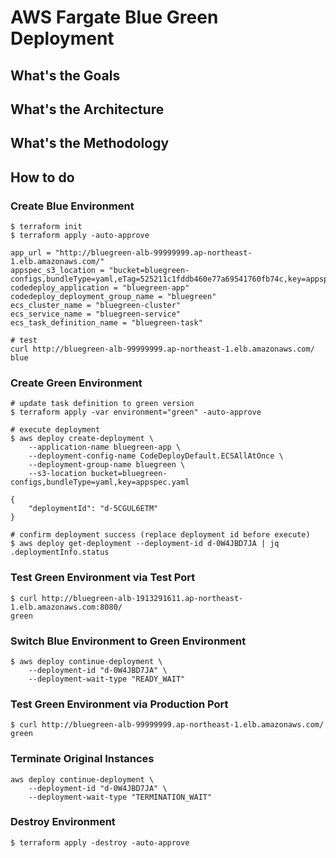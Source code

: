 # AWS Fargate Blue Green Deployment

## What's the Goals

## What's the Architecture

## What's the Methodology

## How to do

### Create Blue Environment

```
$ terraform init
$ terraform apply -auto-approve

app_url = "http://bluegreen-alb-99999999.ap-northeast-1.elb.amazonaws.com/"
appspec_s3_location = "bucket=bluegreen-configs,bundleType=yaml,eTag=525211c1fddb460e77a69541760fb74c,key=appspec.yaml"
codedeploy_application = "bluegreen-app"
codedeploy_deployment_group_name = "bluegreen"
ecs_cluster_name = "bluegreen-cluster"
ecs_service_name = "bluegreen-service"
ecs_task_definition_name = "bluegreen-task"

# test
curl http://bluegreen-alb-99999999.ap-northeast-1.elb.amazonaws.com/
blue
```

### Create Green Environment

```
# update task definition to green version
$ terraform apply -var environment="green" -auto-approve

# execute deployment
$ aws deploy create-deployment \
    --application-name bluegreen-app \
    --deployment-config-name CodeDeployDefault.ECSAllAtOnce \
    --deployment-group-name bluegreen \
    --s3-location bucket=bluegreen-configs,bundleType=yaml,key=appspec.yaml

{
    "deploymentId": "d-5CGUL6ETM"
}

# confirm deployment success (replace deployment id before execute)
$ aws deploy get-deployment --deployment-id d-0W4JBD7JA | jq .deploymentInfo.status

```

### Test Green Environment via Test Port

```
$ curl http://bluegreen-alb-1913291611.ap-northeast-1.elb.amazonaws.com:8080/
green
```

### Switch Blue Environment to Green Environment

```
$ aws deploy continue-deployment \
    --deployment-id "d-0W4JBD7JA" \
    --deployment-wait-type "READY_WAIT"
```

### Test Green Environment via Production Port

```
$ curl http://bluegreen-alb-99999999.ap-northeast-1.elb.amazonaws.com/
green
```

### Terminate Original Instances

```
aws deploy continue-deployment \
    --deployment-id "d-0W4JBD7JA" \
    --deployment-wait-type "TERMINATION_WAIT"
```

### Destroy Environment

```
$ terraform apply -destroy -auto-approve
```
